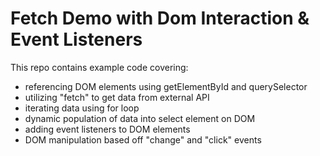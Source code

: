 # Fetch Demo with Dom Interaction & Event Listeners

This repo contains example code covering:
* referencing DOM elements using getElementById and querySelector
* utilizing "fetch" to get data from external API
* iterating data using for loop
* dynamic population of data into select element on DOM
* adding event listeners to DOM elements
* DOM manipulation based off "change" and "click" events
